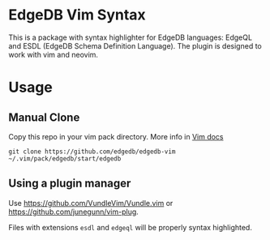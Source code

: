 # EdgeDB Vim Syntax

This is a package with syntax highlighter for EdgeDB languages: EdgeQL and
ESDL (EdgeDB Schema Definition Language).  The plugin is designed to work with
vim and neovim.

# Usage

## Manual Clone
Copy this repo in your vim pack directory. More info in [Vim docs](https://github.com/vim/vim/blob/247bf0de465411e4ebb1c0fe1a9e07f4a7f77e91/runtime/doc/repeat.txt#L515)

`git clone https://github.com/edgedb/edgedb-vim ~/.vim/pack/edgedb/start/edgedb`

## Using a plugin manager
Use https://github.com/VundleVim/Vundle.vim or https://github.com/junegunn/vim-plug.

Files with extensions `esdl` and `edgeql` will be properly syntax highlighted.
